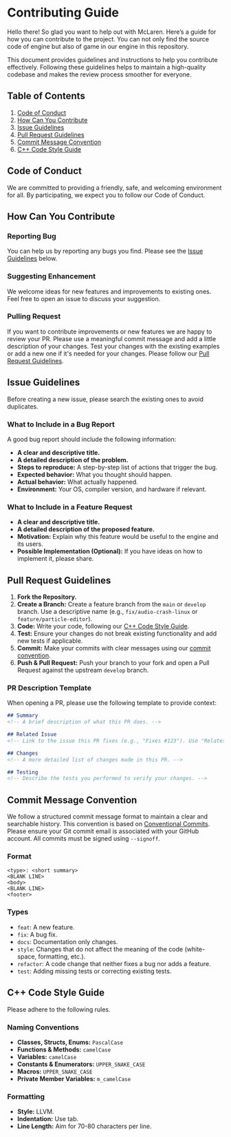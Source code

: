 # Contributing Guide

Hello there! So glad you want to help out with McLaren. Here’s a guide for how you can contribute to the project. You can not only find the source code of engine but also of game in our engine in this repository.

This document provides guidelines and instructions to help you contribute effectively. Following these guidelines helps to maintain a high-quality codebase and makes the review process smoother for everyone.

## Table of Contents

1. [Code of Conduct](#code-of-conduct)
2. [How Can You Contribute](#how-can-you-contribute)
3. [Issue Guidelines](#issue-guidelines)
4. [Pull Request Guidelines](#pull-request-guidelines)
5. [Commit Message Convention](#commit-message-convention)
6. [C++ Code Style Guide](#c-code-style-guide)

## Code of Conduct

We are committed to providing a friendly, safe, and welcoming environment for all. By participating, we expect you to follow our Code of Conduct.

## How Can You Contribute

### Reporting Bug

You can help us by reporting any bugs you find. Please see the [Issue Guidelines](#issue-guidelines) below.

### Suggesting Enhancement

We welcome ideas for new features and improvements to existing ones. Feel free to open an issue to discuss your suggestion.

### Pulling Request

If you want to contribute improvements or new features we are happy to review your PR.
Please use a meaningful commit message and add a little description of your changes. Test your changes with the existing examples or add a new one if it's needed for your changes. Please follow our [Pull Request Guidelines](#pull-request-guidelines).

## Issue Guidelines

Before creating a new issue, please search the existing ones to avoid duplicates.

### What to Include in a Bug Report

A good bug report should include the following information:

* **A clear and descriptive title.**
* **A detailed description of the problem.**
* **Steps to reproduce:** A step-by-step list of actions that trigger the bug.
* **Expected behavior:** What you thought should happen.
* **Actual behavior:** What actually happened.
* **Environment:** Your OS, compiler version, and hardware if relevant.

### What to Include in a Feature Request

* **A clear and descriptive title.**
* **A detailed description of the proposed feature.**
* **Motivation:** Explain why this feature would be useful to the engine and its users.
* **Possible Implementation (Optional):** If you have ideas on how to implement it, please share.

## Pull Request Guidelines

1. **Fork the Repository.**
2. **Create a Branch:** Create a feature branch from the `main` or `develop` branch. Use a descriptive name (e.g., `fix/audio-crash-linux` or `feature/particle-editor`).
3. **Code:** Write your code, following our [C++ Code Style Guide](#c-code-style-guide).
4. **Test:** Ensure your changes do not break existing functionality and add new tests if applicable.
5. **Commit:** Make your commits with clear messages using our [commit convention](#commit-message-convention).
6. **Push & Pull Request:** Push your branch to your fork and open a Pull Request against the upstream `develop` branch.

### PR Description Template

When opening a PR, please use the following template to provide context:

```markdown
## Summary
<!-- A brief description of what this PR does. -->

## Related Issue
<!-- Link to the issue this PR fixes (e.g., "Fixes #123"). Use "Relates to #456" for related issues. -->

## Changes
<!-- A more detailed list of changes made in this PR. -->

## Testing
<!-- Describe the tests you performed to verify your changes. -->
```

## Commit Message Convention

We follow a structured commit message format to maintain a clear and searchable history. This convention is based on [Conventional Commits](https://www.conventionalcommits.org/). Please ensure your Git commit email is associated with your GitHub account. All commits must be signed using `--signoff`.

### Format

```.
<type>: <short summary>
<BLANK LINE>
<body>
<BLANK LINE>
<footer>
```

### Types

* `feat`: A new feature.
* `fix`: A bug fix.
* `docs`: Documentation only changes.
* `style`: Changes that do not affect the meaning of the code (white-space, formatting, etc.).
* `refactor`: A code change that neither fixes a bug nor adds a feature.
* `test`: Adding missing tests or correcting existing tests.

## C++ Code Style Guide

Please adhere to the following rules.

### Naming Conventions

* **Classes, Structs, Enums:** `PascalCase`
* **Functions & Methods:** `camelCase`
* **Variables:** `camelCase`
* **Constants & Enumerators:** `UPPER_SNAKE_CASE`
* **Macros:** `UPPER_SNAKE_CASE`
* **Private Member Variables:** `m_camelCase`

### Formatting

* **Style:** LLVM.
* **Indentation:** Use tab.
* **Line Length:** Aim for 70-80 characters per line.
